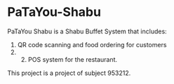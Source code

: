 # PaTaYou-Shabu
PaTaYou Shabu is a Shabu Buffet System that includes:  
1) QR code scanning and food ordering for customers
2) 2) POS system for the restaurant.

This project is a project of subject 953212.
